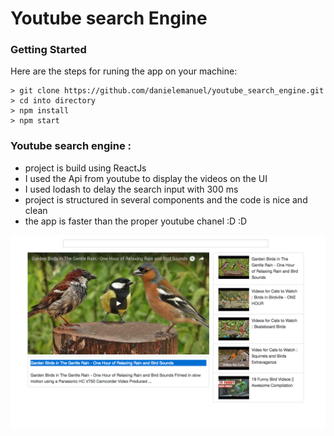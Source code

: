 # Youtube search Engine

### Getting Started

 Here are the steps for runing the app on your machine:
```
> git clone https://github.com/danielemanuel/youtube_search_engine.git
> cd into directory
> npm install
> npm start
```
 ###  Youtube search engine :

 * project is build using ReactJs
 * I used the Api from youtube to display the videos on the UI
 * I used lodash to delay the search input with 300 ms
 * project is structured in several components and the code is nice and clean
 * the app is faster than the proper youtube chanel :D :D


 ![youtube](./style/images/youtubeapp.png)
